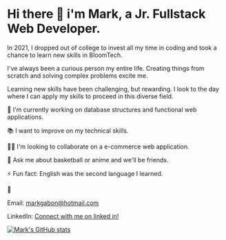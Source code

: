 # Hi there 👋 i'm **Mark**, a **Jr. Fullstack Web Developer.**

In 2021, I dropped out of college to invest all my time in coding and took a chance to learn new skills in BloomTech.

I've always been a curious person my entire life. Creating things from scratch and solving complex problems excite me.

Learning new skills have been challenging, but rewarding. I look to the day where I can apply my skills to proceed in this diverse field.

📌 I'm currently working on database structures and functional web applications.

📚️ I want to improve on my technical skills.

👨‍💻 I'm looking to collaborate on a e-commerce web application.

💬 Ask me about basketball or anime and we'll be friends.

⚡️ Fun fact: English was the second language I learned.

📝 

Email: markgabon@hotmail.com 

LinkedIn: [Connect with me on linked in!](https://www.linkedin.com/in/mark-gabon-917761223/)

[![Mark's GitHub stats](https://github-readme-stats.vercel.app/api?username=mgabon)](https://github.com/anuraghazra/github-readme-stats)

<!--
**mgabon/mgabon** is a ✨ _special_ ✨ repository because its `README.md` (this file) appears on your GitHub profile.

Here are some ideas to get you started:

- 🔭 I’m currently working on ...
- 🌱 I’m currently learning ...
- 👯 I’m looking to collaborate on ...
- 🤔 I’m looking for help with ...
- 💬 Ask me about ...
- 📫 How to reach me: ...
- 😄 Pronouns: ...
- ⚡ Fun fact: ...
-->

